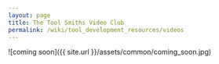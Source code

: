 ```yaml
---
layout: page
title: The Tool Smiths Video Club
permalink: /wiki/tool_development_resources/videos
---
```

![coming soon]({{ site.url }}/assets/common/coming_soon.jpg)